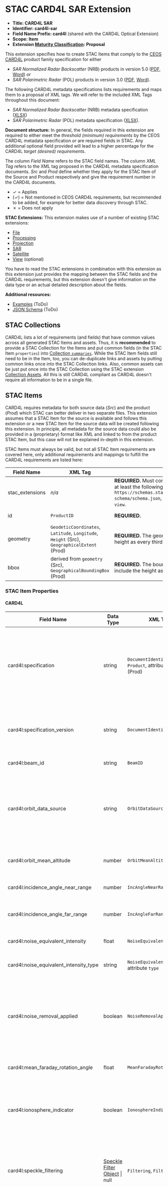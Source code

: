 # STAC CARD4L SAR Extension

- **Title: CARD4L SAR**
- **Identifier: card4l-sar**
- **Field Name Prefix: card4l** (shared with the CARD4L Optical Extension)
- **Scope: Item**
- **Extension [Maturity Classification](https://github.com/radiantearth/stac-spec/tree/v1.0.0-rc.1/extensions/README.md#extension-maturity): Proposal**

This extension specifies how to create STAC Items that comply to the [CEOS CARD4L](http://ceos.org/ard/) product family specification for either
- *SAR Normalized Radar Backscatter* (NRB) products in version 5.0
  ([PDF](http://ceos.org/ard/files/PFS/NRB/v5.0/CARD4L-PFS_Normalised_Radar_Backscatter-v5.0.pdf),
  [Word](http://ceos.org/ard/files/PFS/NRB/v5.0/CARD4L-PFS_Normalised_Radar_Backscatter-v5.0.docx))
  *or*
- *SAR Polarimetric Radar* (POL) products in version 3.0
  ([PDF](http://ceos.org/ard/files/PFS/POL/v3.0/CARD4L-PFS_Polarimetric_Radar-v3.0.pdf),
  [Word](http://ceos.org/ard/files/PFS/POL/v3.0/CARD4L-PFS_Polarimetric_Radar-v3.0.docx)).

The following CARD4L metadata specifications lists requirements and maps them to a proposal of XML tags.
We will refer to the included XML Tags throughout this document:

- *SAR Normalized Radar Backscatter* (NRB) metadata specification
  ([XLSX](http://ceos.org/ard/files/PFS/NRB/v5.0/CARD4L_METADATA-spec_NRB-v5.0.xlsx))
- *SAR Polarimetric Radar* (POL) metadata specification
  ([XLSX](http://ceos.org/ard/files/PFS/POL/v3.0/CARD4L_METADATA-spec_POL-v3.0.xlsx)).

**Document structure:** In general, the fields required in this extension are required to either meet the *threshold (minimum) requirements* by the CEOS CARD4L metadata specification *or* are required fields in STAC. Any additional optional field provided will lead to a higher percentage for the CARD4L *target (desired) requirements*.

The column *Field Name* refers to the STAC field names.
The column *XML Tag* refers to the XML tag proposed in the CARD4L metadata specification documents. *Src* and *Prod* define whether they apply for the STAC Item of the Source and Product respectively and give the requirement number in the CARD4L documents.

- ✓ = Applies
- (✓) = Not mentioned in CEOS CARD4L requirements, but recommended to be added, for example for better data discovery through STAC.
- ✗ = Does not apply

**STAC Extensions:** This extension makes use of a number of existing STAC extensions:

- [File](https://github.com/radiantearth/stac-spec/tree/v1.0.0-rc.1/extensions/file/README.md)
- [Processing](https://github.com/radiantearth/stac-spec/tree/v1.0.0-rc.1/extensions/processing/README.md)
- [Projection](https://github.com/radiantearth/stac-spec/tree/v1.0.0-rc.1/extensions/projection/README.md)
- [SAR](https://github.com/radiantearth/stac-spec/tree/v1.0.0-rc.1/extensions/sar/README.md)
- [Satellite](https://github.com/radiantearth/stac-spec/tree/v1.0.0-rc.1/extensions/sat/README.md)
- [View](https://github.com/radiantearth/stac-spec/tree/v1.0.0-rc.1/extensions/view/README.md) (optional)

You have to read the STAC extensions in combination with this extension as this extension just provides the mapping between the STAC fields and the CARD4L requirements, but this extension doesn't give information on the data type or an actual detailed description about the fields.

**Additional resources:**

- [Examples](examples/) (ToDo)
- [JSON Schema](json-schema/schema.json) (ToDo)

## STAC Collections

CARD4L lists a lot of requirements (and fields) that have common values across all generated STAC Items and assets.
Thus, it is **recommended** to provide a STAC Collection for the Items and put common fields (in the STAC Item `properties`)
into [Collection `summaries`](https://github.com/radiantearth/stac-spec/tree/v1.0.0-rc.1/collection-spec/collection-spec.md#collection-fields).
While the STAC Item fields still need to be in the Item, too, you can de-duplicate links and assets by putting common
links once into the STAC Collection links. Also, common assets can be just put once into the STAC Collection using the
STAC extension [Collection Assets](https://github.com/radiantearth/stac-spec/tree/v1.0.0-rc.1/extensions/collection-assets/README.md).
All this is still CARD4L compliant as CARD4L doesn't require all information to be in a single file.

## STAC Items

CARD4L requires metadata for both source data (*Src*) and the product (*Prod*) which STAC can better deliver in two separate files. This extension assumes that a STAC Item for the source is available and follows this extension or a new STAC Item for the source data will be created following this extension. In principle, all metadata for the source data could also be provided in a (proprietary) format like XML and linked to from the product STAC Item, but this case will not be explained in-depth in this extension.

STAC Items must always be valid, but not all STAC Item requirements are covered here, only additional requirements and mappings to fulfill the CARD4L requirements are listed here:

| Field Name      | XML Tag                                                      | Description                                                  | Src     | Prod    |
| --------------- | ------------------------------------------------------------ | ------------------------------------------------------------ | ------- | ------- |
| stac_extensions | *n/a*                                                        | **REQUIRED.** Must contain all extensions used, for the product at least the following values: `https://schemas.stacspec.org/extensions/card4l/sar/json-schema/schema.json`, `file`, `processing`, `projection`, `sar`, `sat`, `view`. | ✓       | ✓       |
| id              | `ProductID`                                                  | **REQUIRED.**                                                | ✓ 1.6.6 | ✓       |
| geometry        | `GeodeticCoordinates`, `Latitude`, `Longitude`, `Height` (Src), `GeographicalExtent` (Prod) | **REQUIRED.** The geometry of the acquisition. May include the height as every third element. | ✓ 1.6.7 | ✓ 1.7.6 |
| bbox            | derived from `geometry` (Src), `GeographicalBoundingBox` (Prod) | **REQUIRED.** The bounding box of the acquisition. May include the height as every third element. | ✓ 1.6.7 | ✓ 1.7.5 |

### STAC Item Properties

#### CARD4L

| Field Name                             | Data Type                                               | XML Tag                                                      | Description                                                  | Src         | Prod        |
| -------------------------------------- | ------------------------------------------------------- | ------------------------------------------------------------ | ------------------------------------------------------------ | ----------- | ----------- |
| card4l:specification                   | string                                                  | `DocumentIdentifier` / `Product`, attribute `type` (Prod)    | **REQUIRED.** The CARD4L specification implemented, either `NRB` (SAR, Normalized Radar Backscatter) or `POL` (SAR, Polarimetric Radar). | ✓ 1.4 / 1.3 | ✓ 1.4 / 1.3 |
| card4l:specification_version           | string                                                  | `DocumentIdentifier`                                         | **REQUIRED.** The CARD4L specification version. Currently always `5.0` for `NRB` and `3.0` for `POL`. | ✓ 1.4       | ✓ 1.4       |
| card4l:beam_id                         | string                                                  | `BeamID`                                                     | **REQUIRED.**                                                | ✓ 1.6.4     | ✗           |
| card4l:orbit_data_source               | string                                                  | `OrbitDataSource`                                            | **REQUIRED.** One of `predicted`, `definitive`, `downlinked`. Applies to *Prod*, if additional orbit correction has been applied. | ✓ 1.6.5     | (✓)         |
| card4l:orbit_mean_altitude             | number                                                  | `OrbitMeanAltitude`                                          | Platform (mean) altitude in meters.                          | ✓ 1.6.5     | ✗           |
| card4l:incidence_angle_near_range      | number                                                  | `IncAngleNearRange`                                          | **REQUIRED.** Convert to degree, if required.                | ✓ 1.6.7     | ✗           |
| card4l:incidence_angle_far_range       | number                                                  | `IncAngleFarRange`                                           | **REQUIRED.** Convert to degree, if required.                | ✓ 1.6.7     | ✗           |
| card4l:noise_equivalent_intensity      | float                                                   | `NoiseEquivalentIntensity`                                   | **REQUIRED.** Convert to decibel, if required.               | ✓ 1.6.9     | ✗           |
| card4l:noise_equivalent_intensity_type | string                                                  | `NoiseEquivalentIntensity`, attribute `type`                 | **REQUIRED.** One of `beta0` or `sigma0`                     | ✓ 1.6.9     | ✗           |
| card4l:noise_removal_applied           | boolean                                                 | `NoiseRemovalApplied`                                        | **REQUIRED.** Specifies whether noise removal has been applied (`true`) or not (`false`). If set to `true`, a [link with relation type](#stac-item-links) `noise-removal` is **required**, too. | ✗           | ✓ 3.3       |
| card4l:mean_faraday_rotation_angle     | float                                                   | `MeanFaradayRotationAngle`                                   | Convert to degree, if required.                              | ✓ 1.6.11    | ✗           |
| card4l:ionosphere_indicator            | boolean                                                 | `IonosphereIndicator`                                        | Flag indicating whether the imagery is “significantly impacted” by the ionosphere (`false` - no, `true` – yes). | ✓ 1.6.12    | ✗           |
| card4l:speckle_filtering               | [Speckle Filter Object](#speckle-filter-object) \| null | `Filtering`, `FilterApplied`                                 | **REQUIRED.** Set to `null` if `FilterApplied` would be set to `false`. Otherwise make it an [Speckle Filter Object](#speckle-filter-object). | ✗           | ✓ 1.7.4     |
| card4l:border_pixels                   | integer                                                 | `NumBorderPixels`                                            | Number of border pixels (**required** if applicable). To be specified either globally for all assets with role `data` or individually [per asset](#stac-item-assets). | ✗           | ✓ 1.7.7     |
| card4l:pixel_coordinate_convention     | string                                                  | `PixelCoordinateConvention`                                  | **REQUIRED.** One of `center` (pixel center), `upper-left` (pixel ULC) or `lower-left` (pixel LLC) | ✗           | ✓ 1.7.8     |
| card4l:measurement_type                | string                                                  | `BackscatterMeasurement` (NRB)                               | **REQUIRED.** Must be set to `gamma0`.                       | ✗           | ✓ 3.1       |
| card4l:measurment_convention           | string                                                  | `BackscatterConvention` (NRB)                                | **REQUIRED.** Must be set to `amplitude`, `power` (both NRB + POL) or `angle` (POL only). | ✗           | ✓ 3.1       |
| card4l:conversion_eq                   | string                                                  | `BackscatterConversionEq` (NRB), `ScalingConversionEq` (POL) | **REQUIRED.** Indicate equation to convert from the data to logarithmic decibel scale, see the CARD4L specification (3.2) for details. | ✗           | ✓ 3.2       |
| card4l:relative_rtc_accuracy           | number                                                  | `Relative` in `RTCAccuracy`                                  | Relative accuracy of the Radiometric Terrain Correction in decibel. | ✗           | ✓ 3.5       |
| card4l:absolute_rtc_accuracy           | number                                                  | `Absolute` in `RTCAccuracy`                                  | Absolute accuracy of the Radiometric Terrain Correction in decibel. | ✗           | ✓ 3.5       |
| card4l:northern_geometric_accuracy     | number                                                  | `NorthernRMSE` in `GeoCorrAccuracy`                          | **REQUIRED.** An estimate of the northern geometric accuracy in meters. | ✗           | ✓ 4.3       |
| card4l:eastern_geometric_accuracy      | number                                                  | `EasternRMSE` in `GeoCorrAccuracy`                           | **REQUIRED.** An estimate of the eastern geometric accuracy in meters. | ✗           | ✓ 4.3       |
| card4l:gridding_convention             | string                                                  | `GriddingConvention`                                         | **REQUIRED.** One of `center` (center), `upper-left` (UL) or `lower-right` (LR) | ✗           | ✓ 4.4       |

##### Speckle Filter Object

The following fields are all specified in CARD4L requirement 1.7.4. It is **required** to add all speckle filter parameters to this object.

| Field Name       | Data Type | XML Tag           | Description                        |
| ---------------- | --------- | ----------------- | ---------------------------------- |
| type             | string    | `FilterType`      | **REQUIRED.**                      |
| window_size_col  | integer   | `WindowSizeCol`   |                                    |
| window_size_line | integer   | `WindowSizeLine`  |                                    |
| ...              | ...       | `OtherParameters` | Add all speckle filter parameters. |

#### Common Metadata

| Field Name     | XML Tag                                         | Description                                                  | Src     | Prod    |
| -------------- | ----------------------------------------------- | ------------------------------------------------------------ | ------- | ------- |
| license        | `Product`, attribute `Copyright`                | Recommended to be specified in a STAC Collection.            | ✓ 1.3   | ✓ 1.3   |
| datetime       | *n/a*                                           | **REQUIRED.** Recommended to set to the central timestamp between `start_datetime` and `end_datetime`. | ✓       | ✓       |
| start_datetime | `FirstAcquistionDate` (Prod), `StartTime` (Src) | **REQUIRED.** Start time of the first acquisition.           | ✓ 1.6.3 | ✓ 1.5   |
| end_datetime   | `LastAcquistitionDate` (Prod), `EndTime` (Src)  | **REQUIRED.** End time of the last acquisition.              | ✓ 1.6.3 | ✓ 1.5   |
| instruments    | `Instrument`                                    | **REQUIRED.** Check STAC for potential values, example: `c-sar` for Sentinel-1 | ✓ 1.6.2 | (✓)     |
| constellation  | *n/a*                                           | Constellation name in lower-case. Only if part of a constellation, e.g. `sentinel-1` for Sentinel 1A and 1B. Can often be derived from `platform`. | ✓ 1.6.2 | (✓)     |
| platform       | `Satellite`                                     | **REQUIRED.** Platform name in lower-case. Use a specific name such as `sentinel-1a` if part of constellation. MUST NOT duplicate `constellation`. | ✓ 1.6.2 | (✓)     |
| gsd            | `ProductColumnSpacing` / `ProductRowSpacing`    | **REQUIRED.** Convert to meters, if required. Currently, there's no way to express separate ground sample distances for x and y. | ✗       | ✓ 1.7.3 |

#### Processing

| Field Name          | XML Tag                                                      | Description                                                  | Src     | Prod    |
| ------------------- | ------------------------------------------------------------ | ------------------------------------------------------------ | ------- | ------- |
| processing:facility | `ProcessingFacility`                                         | **REQUIRED.**                                                | ✓ 1.6.6 | ✓ 1.7.1 |
| processing:software | `SoftwareVersion`                                            | **REQUIRED.** String likely needs to be split into software name and version number. | ✓ 1.6.6 | ✓ 1.7.1 |
| processing:lineage  | `RangeLookBandwidth`,  `AzimuthLookBandwidth`, `lutApplied` (1.6.6), `ResamplingMethod` (4.1) | Additional processing information and parameters, e.g. Range- and Azimuth Look Bandwidth and LUT applied (Src only) or the resampling method for geometric correction. | ✓ 1.6.6 | ✓ 4.1   |

#### Projection

| Field Name     | XML Tag                              | Description                                                  | Src  | Prod     |
| -------------- | ------------------------------------ | ------------------------------------------------------------ | ---- | -------- |
| proj:shape     | `NumberLines`, `NumberPixelsPerLine` | **REQUIRED.** To be specified either globally for all assets with role `data` or individually [per asset](#stac-item-assets). | ✗    | ✓ 1.7.7  |
| proj:epsg      | `CoordinateReferenceSystem`          | See comment below*.                                          | (✓)  | ✓ 1.7.9  |
| proj:wkt2      | `MapProjection`                      | See comment below*.                                          | (✓)  | ✓ 1.7.10 |
| proj:transform | *n/a*                                | To be specified either globally for all assets with role `data` or individually [per asset](#stac-item-assets). | ✗    | (✓)      |

\* At least one of the three properties `proj:epsg`, `proj:wkt2` or `proj:projjson` is **required**. It must specify the coordinate reference system (1.7.9) and map projection (1.7.10). For target (desired) requirements, CARD4L asks that the CRS is an EPSG code and the Map Projection a human readable code such as WKT.

#### SAR

| Field Name                | XML Tag                                                      | Description                                                  | Src     | Prod    |
| ------------------------- | ------------------------------------------------------------ | ------------------------------------------------------------ | ------- | ------- |
| sar:instrument_mode       | `ObservationMode`                                            | **REQUIRED.**                                                | ✓ 1.6.4 | (✓)     |
| sar:frequency_band        | `RadarBand`                                                  | **REQUIRED.**                                                | ✓ 1.6.4 | (✓)     |
| sar:center_frequency      | `RadarCenterFrequency`                                       | **REQUIRED.** Convert to GHz if required.                    | ✓ 1.6.4 | (✓)     |
| sar:polarizations         | `Polarizations`                                              | **REQUIRED.**                                                | ✓ 1.6.4 | (✓)     |
| sar:product_type          | `ProductLevel` (Src), `Measurements`, attribute `type` (Prod, POL only) | **REQUIRED.** *Src*: Find suitable [product type in the SAR extension](https://github.com/radiantearth/stac-spec/tree/v1.0.0-rc.1/extensions/sar/README.md#item-fields). *Prod*: `NRB` for Normalized Radar Backscatter products, `COVMAT` for Normalized Radar Covariance Matrix products or `PRD` for Polarimetric Radar Decomposition products. | ✓       | ✓ 3.1   |
| sar:observation_direction | `AntennaPointing`                                            | **REQUIRED.** Lower-case                                     | ✓ 1.6.4 | (✓)     |
| sar:looks_azimuth         | `AzimuthNumberOfLooks`                                       | **REQUIRED.**                                                | ✓ 1.6.6 | ✗       |
| sar:looks_range           | `RangeNumberOfLooks`                                         | **REQUIRED.**                                                | ✓ 1.6.6 | ✗       |
| sar:pixel_spacing_azimuth | `AzimuthPixelSpacing`                                        | **REQUIRED.** Convert to meters, if required.                | ✓ 1.6.7 | ✗       |
| sar:pixel_spacing_range   | `RangePixelSpacing`                                          | **REQUIRED.** Convert to meters, if required.                | ✓ 1.6.7 | ✗       |
| sar:resolution_azimuth    | `AzimuthResolution`                                          | **REQUIRED.** Convert to meters, if required.                | ✓ 1.6.7 | ✗       |
| sar:resolution_range      | `RangeResolution`                                            | **REQUIRED.** Convert to meters, if required.                | ✓ 1.6.7 | ✗       |

#### Satellite

| Field Name         | XML Tag         | Description              | Src     | Prod |
| ------------------ | --------------- | ------------------------ | ------- | ---- |
| sat:orbit_state    | `PassDirection` | **REQUIRED.** Lower-case | ✓ 1.6.5 | (✓)  |
| sat:relative_orbit | *n/a*           |                          | ✓       | (✓)  |
| sat:absolute_orbit | *n/a*           |                          | ✓       | (✓)  |

#### View

| Field Name           | XML Tag           | Description                                                  | Src     | Prod |
| -------------------- | ----------------- | ------------------------------------------------------------ | ------- | ---- |
| view:azimuth         | `PlatformHeading` | Convert to degree, if required.                              | ✓ 1.6.5 | ✗    |
| view:incidence_angle | *n/a*             | Center between `card4l:incidence_angle_near_range` and `card4l:incidence_angle_far_range`. This is the sensor incidence angle. For per-pixel incidence angles, refer to the asset with the role `local-incidence-angle`. | ✓ 1.6.5 | ✗    |

### STAC Item Links

| Relation Type                  | XML Tag                    | Description                                                  | Src      | Prod    |
| ------------------------------ | -------------------------- | ------------------------------------------------------------ | -------- | ------- |
| card4l-document                | `DocumentIdentifier`       | **REQUIRED.** Instead of the document identifier, provide links to the Word (media type: `application/vnd.openxmlformats-officedocument.wordprocessingml.document`) and PDF (media type: `application/pdf`) document. | (✓)      | ✓ 1.4   |
| derived_from                   | *n/a*                      | **REQUIRED.** Points back to the source's STAC Item, which must comply to the *Src* requirements. May be multiple items, if the product is derived from multiple acquisitions. The number of acquisitions (`NumberOfAcquisitions`) is the number of links with this relation type. | ✗        | ✓ 1.6   |
| about                          | *n/a*                      | Link to other algorithms used in the generation process.     | ✗        | (✓)     |
| related                        | `AncillaryData`            | Link to the sources of ancillary or auxiliary data used in the generation process. Excludes DEMs, which use the relation `elevation-model` instead. | ✗        | ✓ 1.7.2 |
| access                         | *n/a*                      | Link to data access information.                             | ✓ 1.6.1  | ✓ 1.7.1 |
| performance-indicators         | `PerformanceIndicators`    | Link to performance indicators on data intensity mean noise level. | ✓ 1.6.9  | ✗       |
| orbit-data-file                | `OrbitDataFile`            | Link to orbit data file containing state vectors.            | ✓ 1.6.5  | ✗       |
| sensor-calibration             | `SensorCalibration`        | Link to the sensor calibration parameters.                   | ✓ 1.6.8  | ✗       |
| pol-cal-matrices               | `PolCalMatrices`           | Link to the complex-valued polarimetric distortion matrices with the channel imbalance and the cross-talk applied for the polarimetric calibration. | ✓ 1.6.10 | ✗       |
| referenced-faraday-rotation    | `ReferenceFaradayRotation` | Link to the method or paper used to derive the estimate for the mean Faraday rotation angle. | ✓ 1.6.11 | ✗       |
| noise-removal                  | `NRAlgorithm`              | **REQUIRED,** if noise removal has been applied. Link to the noise removal algorithm details. | ✗        | ✓ 3.3   |
| radiometric-terrain-correction | `RTCAlgorithm`             | **REQUIRED.** Link to the Radiometric Terrain Correction algorithm details. | ✗        | ✓ 3.4   |
| geometric-correction           | `GeoCorrAlgorithm`         | Link to the Geometric Correction algorithm details.          | ✗        | ✓ 4.1   |
| elevation-model                | `DigitalElevationModel`    | Links to the Digital Elevation Models, both for elevation and surface. Preferably links to a STAC Item with additional metadata for the DEMs such as the line-spacing, column-spacing, horizontal and vertical accuracy. | ✗        | ✓ 4.2   |
| geometric-accuracy             | `GeometricCorrAccuracy`    | Link to documentation of estimate of absolute localization error. | ✗        | ✓ 4.3   |

### STAC Item Assets

Whether the metadata are provided in a single record relevant to all pixels, or separately for each pixel, is at the discretion of the data provider. 

Each of the assets can either be exposed individually or grouped together in any form. In the latter case the role names can simply be merged to a set of unique role names. 

The italic role names are proposed to be the asset's key. **All additional properties are required, except the once in *italic*.**

| Role Name(s)                          | Additional properties                                        | XML Tag                      | Description                                                  | Src  | Prod        |
| ------------------------------------- | ------------------------------------------------------------ | ---------------------------- | ------------------------------------------------------------ | ---- | ----------- |
| *card4l*, metadata                    | `type`                                                       | *n/a*                        | Points to a metadata XML file that follows the CARD4L metadata specification. Media type: `application/xml` | ✗    | ✓ 2.1       |
| *data-mask*, metadata                 | `type`, `file:values`, `file:nodata`, `file:data_type`, `file:byte_order`, *`file:header_size`*, `file:bits_per_sample` | `DataMask`                   | **REQUIRED.** Points to the data mask file.                  | ✗    | ✓ 2.2       |
| *contributing-area*, metadata         | `type`, `file:data_type`, `file:byte_order`, *`file:header_size`*, `file:bits_per_sample`, `file:unit` | `LocalContributingArea`      | **REQUIRED.** Points to the normalized scattering area file. `file:unit` is usually `degree`. | ✗    | ✓ 2.3       |
| *local-incidence-angle*,  metadata    | `type`, `file:data_type`, `file:byte_order`, *`file:header_size`*, `file:bits_per_sample`, `file:unit` | `LocalIncAngle`              | **REQUIRED.** Points to the local incidence angle file. `file:unit` is usually `degree`. | ✗    | ✓ 2.4       |
| *ellipsoid-incidence-angle*, metadata | `type`, `file:data_type`, `file:byte_order`, *`file:header_size`*, `file:bits_per_sample`, *`card4l:ellipsoidal_height`*, `file:unit` | `EllipsoidIncAngle`          | `file:unit` is usually `degree`.                             | ✗    | ✓ 2.5       |
| *noise-power*, card4l, metadata       | `type`, `file:data_type`, `file:byte_order`, *`file:header_size`*, `file:bits_per_sample`, `file:unit` | `NoisePower`                 | `file:unit` is usually NESZ or NEBZ.                         | ✗    | ✓ 2.6       |
| *gamma-sigma-ratio*, metadata         | `type`, `file:data_type`, `file:byte_order`, *`file:header_size`*, `file:bits_per_sample` | `GammaToSigmaRatio`          |                                                              | ✗    | ✓ 2.7       |
| *date-offset*, metadata               | `type`, `file:data_type`, `file:byte_order`, *`file:header_size`*, `file:bits_per_sample` | `AcquisitionDate`            | **REQUIRED for multi-source products only.**                 | ✗    | ✓ 2.8       |
| *backscatter*, data                   | `type`, `created`, `sar:polarizations`, *`file:header_size`*, `file:data_type`, `file:byte_order`, *`file:header_size`*, `file:bits_per_sample` | `BackscatterMeasurementData` | **REQUIRED for *NRB*.** Points to the backscatter measurements for the polarizations specified in `sar:polarizations`. | ✗    | ✓ 3.1 (NRB) |
| (*covmat* or *prd*), data             | `type`, `created`, `sar:polarizations` (CovMat only), `file:data_type`, `file:byte_order`, *`file:header_size`*, `file:bits_per_sample` | `Measurements`               | **REQUIRED for *POL*.** Points to the Normalized Polarimetric Radar Covariance Matrix (CovMat) *or* the Polarimetric Radar Decomposition (PRD) | ✗    | ✓ 3.1 (POL) |

#### Additional Asset Properties

The following table lists properties that may occur in the assets. The list doesn't specify which fields apply to which asset and it also doesn't specify which fields are required. For those details please refer to the ["Additional properties" column in the table above](#stac-item-assets).

| Field Name                | Data Type                                              | XML Tag                                         | Description                                                  | Src     | Prod    |
| ------------------------- | ------------------------------------------------------ | ----------------------------------------------- | ------------------------------------------------------------ | ------- | ------- |
| type                      | string                                                 | `DataFormat`                                    | The media type of the file format.             | (✓)     | ✓       |
| created                   | string                                                 | `ProcessingDate` (Src), `ProcessingTime` (Prod) | The time of the processing is specified via the `created` property of the asset as specified in the [STAC Common metadata](https://github.com/radiantearth/stac-spec/tree/v1.0.0-rc.1/item-spec/common-metadata.md#date-and-time). | ✓ 1.6.6 | ✓ 1.7.1 |
| sar:polarizations         | \[string\]                                             | *n/a*                                           | The polarization(s) of the asset.              | (✓)     | ✓       |
| file:header_size          | integer                                                | `HeaderSize`                                    | File header size in bytes (**required** if applicable to the file format). | ✗       | ✓ 1.7.7 |
| file:data_type            | string                                                 | `DataType`                                      | One of the [Data Types](https://github.com/radiantearth/stac-spec/tree/v1.0.0-rc.1/extensions/file/README.md#data-types). | ✗       | ✓       |
| file:byte_order           | string                                                 | `ByteOrder`                                     | One of `big-endian` or `little-endian`         | ✗       | ✓       |
| file:bits_per_sample      | integer                                                | `BitsPerSample`                                 | Bits per sample, e.g. 8, 16, 32, ...           | ✗       | ✓       |
| file:unit                 | string                                                 | `SampleType`                                    | The unit of the values in the asset, preferably compliant to [UDUNITS-2](https://ncics.org/portfolio/other-resources/udunits2/). | ✗       | ✓       |
| file:values               | \[[Mapping Object](https://github.com/radiantearth/stac-spec/tree/v1.0.0-rc.1/extensions/file/README.md#mapping-object)\] | `ValidData` and `InvalidData` in `BitValues`    | Specify value(s) for valid and invalid data separately. | ✗       | ✓ 2.2   |
| file:nodata               | \[any]                                                 | `NoData` in `BitValues`                         | Value(s) for no-data.        | ✗       | ✓ 2.2   |
| card4l:ellipsoidal_height | number                                                 | `EllipsoidalHeight`                             | Indicate which ellipsoidal height was used, in meters.       | ✗       | ✓       |

For all assets of with the role set to `data`, the following additional properties can be specified globally (in [STAC Item Properties](#stac-item-properties)) or individually per asset: `proj:shape`, `proj:transform`, `card4l:num_border_pixels`. See the respective field specifications above.

## Notes

1.6.1 / 1.7.1: `SourceDataRepository` and `RepositoryURL` are covered by STAC link structures. All CARD4L compliant STAC Catalog are **required** to make intensive use of STAC link relation types such as `root`, `parent`, `child`, `item` and `collection`.

1.6.9: `SideLobeLevel`, `IntegratedSideLobeRatio`, `CrossCorrelationWidth`, `CrossCorelationPeakLoc` are *recommended* to be included in the resource linked to with the relation type [`performance-indicators`](#stac-item-links).
